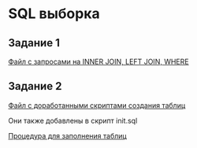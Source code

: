 # SQL выборка

## Задание 1
[Файл с запросами на INNER JOIN, LEFT JOIN, WHERE]()

## Задание 2

[Файл с доработанными скриптами создания таблиц]()

Они также добавлены в скрипт init.sql

[Процедура для заполнения таблиц]()